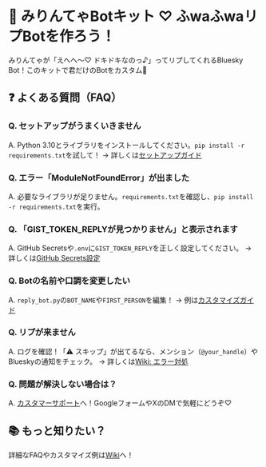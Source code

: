 # 🌟 みりんてゃBotキット ♡ ふwaふwaリプBotを作ろう！

みりんてゃが「えへへ〜♡ ドキドキなのっ♪」ってリプしてくれるBluesky Bot！このキットで君だけのBotをカスタム💖

## ❓ よくある質問（FAQ）

### Q. セットアップがうまくいきません
A. Python 3.10とライブラリをインストールしてください。`pip install -r requirements.txt`を試して！
→ 詳しくは[セットアップガイド](#setup-guide)

### Q. エラー「ModuleNotFoundError」が出ました
A. 必要なライブラリが足りません。`requirements.txt`を確認し、`pip install -r requirements.txt`を実行。

### Q. 「GIST_TOKEN_REPLYが見つかりません」と表示されます
A. GitHub Secretsや`.env`に`GIST_TOKEN_REPLY`を正しく設定してください。
→ 詳しくは[GitHub Secrets設定](#secrets-guide)

### Q. Botの名前や口調を変更したい
A. `reply_bot.py`の`BOT_NAME`や`FIRST_PERSON`を編集！
→ 例は[カスタマイズガイド](#customization-guide)

### Q. リプが来ません
A. ログを確認！「⚠️ スキップ」が出てるなら、メンション（`@your_handle`）やBlueskyの通知をチェック。
→ 詳しくは[Wiki: エラー対処](https://github.com/your_username/mirintya-bot/wiki/Troubleshooting)

### Q. 問題が解決しない場合は？
A. [カスタマーサポート](#customer-support)へ！GoogleフォームやXのDMで気軽にどうぞ♡

## 📚 もっと知りたい？
詳細なFAQやカスタマイズ例は[Wiki](https://github.com/your_username/mirintya-bot/wiki)へ！
